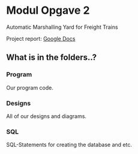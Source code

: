 # Modul Opgave 2
Automatic Marshalling Yard for Freight Trains

Project report: [Google Docs](https://docs.google.com/document/d/1-UCPoNkIgPdRpl5MZvkFr21NAH-yxwd2bZ4lD8DffJY/edit#)

## What is in the folders..?
### Program
Our program code.

### Designs
All of our designs and diagrams.

### SQL
SQL-Statements for creating the database and etc.




